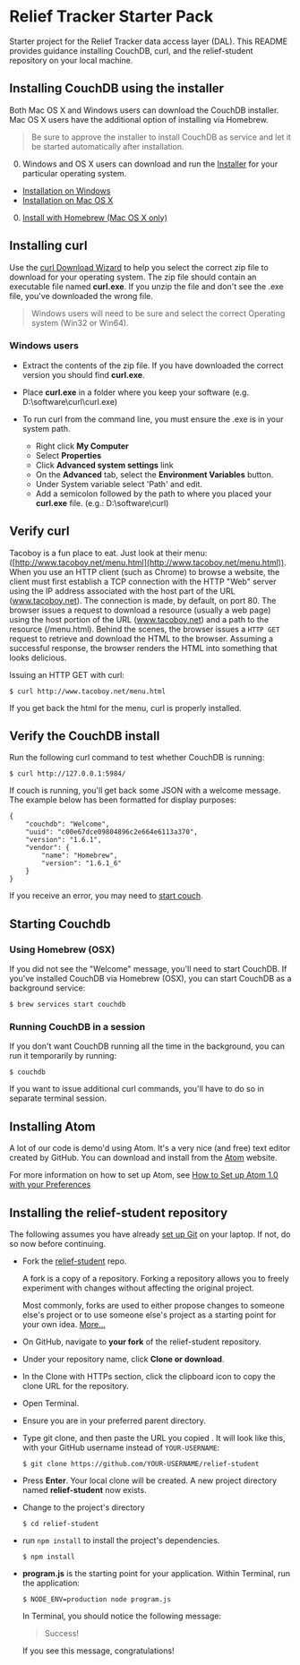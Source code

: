 # Relief Tracker Starter Pack

Starter project for the Relief Tracker data access layer (DAL).  This README provides guidance installing CouchDB, curl, and the relief-student repository on your local machine.  

## Installing CouchDB using the installer

Both Mac OS X and Windows users can download the CouchDB installer.  Mac OS X users have the additional option of installing via Homebrew.

> Be sure to approve the installer to install CouchDB as service and let it be started automatically after installation.

0. Windows and OS X users can download and run the [Installer](http://couchdb.apache.org/) for your particular operating system.  
  - [Installation on Windows](http://docs.couchdb.org/en/1.6.1/install/windows.html)
  - [Installation on Mac OS X](http://docs.couchdb.org/en/1.6.1/install/mac.html)

0. [Install with Homebrew (Mac OS X only)](http://docs.couchdb.org/en/1.6.1/install/mac.html#installation-with-homebrew)

## Installing curl

Use the [curl Download Wizard](https://curl.haxx.se/dlwiz/?type=bin) to help you select the correct zip file to download for your operating system.  The zip file should contain an executable file named **curl.exe**.  If you unzip the file and don't see the .exe file, you've downloaded the wrong file.

> Windows users will need to be sure and select the correct Operating system (Win32 or Win64).

### Windows users

- Extract the contents of the zip file. If you have downloaded the correct version you should find **curl.exe**.
- Place **curl.exe** in a folder where you keep your software (e.g. D:\software\curl\curl.exe)
- To run curl from the command line, you must ensure the .exe is in your system path.

  - Right click **My Computer**
  - Select **Properties**
  - Click **Advanced system settings** link
  - On the **Advanced** tab, select the **Environment Variables** button.
  - Under System variable select 'Path' and edit.
  - Add a semicolon followed by the path to where you placed your **curl.exe** file. (e.g.: D:\software\curl)


## Verify curl

Tacoboy is a fun place to eat.  Just look at their menu: ([http://www.tacoboy.net/menu.html](http://www.tacoboy.net/menu.html)).  When you use an HTTP client (such as Chrome) to browse a website, the client must first establish a TCP connection with the HTTP "Web" server using the IP address associated with the host part of the URL (www.tacoboy.net). The connection is made, by default, on port 80.  The browser issues a request to download a resource (usually a web page) using the host portion of the URL (www.tacoboy.net) and a path to the resource (/menu.html).  Behind the scenes, the browser issues a `HTTP GET` request to retrieve and download the HTML to the browser. Assuming a successful response, the browser renders the HTML into something that looks delicious.

Issuing an HTTP GET with curl:

```
$ curl http://www.tacoboy.net/menu.html
```

If you get back the html for the menu, curl is properly installed.


## Verify the CouchDB install

Run the following curl command to test whether CouchDB is running:

```
$ curl http://127.0.0.1:5984/
```
If couch is running, you'll get back some JSON with a welcome message. The example below has been formatted for display purposes:

```
{
    "couchdb": "Welcome",
    "uuid": "c00e67dce09804896c2e664e6113a370",
    "version": "1.6.1",
    "vendor": {
        "name": "Homebrew",
        "version": "1.6.1_6"
    }
}
```

If you receive an error, you may need to [start couch](#starting-couchdb).

## Starting Couchdb

### Using Homebrew (OSX)

If you did not see the "Welcome" message, you'll need to start CouchDB.  If you've installed CouchDB via Homebrew (OSX), you can start CouchDB as a background service:

  ```
  $ brew services start couchdb
  ```
### Running CouchDB in a session

If you don't want CouchDB running all the time in the background, you can run it temporarily by running:

  ```
  $ couchdb
  ```

If you want to issue additional curl commands, you'll have to do so in separate terminal session.  

## Installing Atom

A lot of our code is demo'd using Atom.  It's a very nice (and free) text editor created by GitHub. You can download and install from the [Atom](https://atom.io/) website.

For more information on how to set up Atom, see [How to Set up Atom 1.0 with your Preferences](https://www.youtube.com/watch?v=U5POoGSrtGg)

## Installing the relief-student repository

The following assumes you have already [set up Git](https://help.github.com/articles/set-up-git/) on your laptop.  If not, do so now before continuing.

- Fork the [relief-student](https://github.com/jrs-innovation-center/relief-student) repo.

  A fork is a copy of a repository. Forking a repository allows you to freely experiment with changes without affecting the original project.

  Most commonly, forks are used to either propose changes to someone else's project or to use someone else's project as a starting point for your own idea.  [More...](https://help.github.com/articles/fork-a-repo/)
- On GitHub, navigate to **your fork** of the relief-student repository.
- Under your repository name, click **Clone or download**.  
- In the Clone with HTTPs section, click the clipboard icon to copy the clone URL for the repository.  
- Open Terminal.  
- Ensure you are in your preferred parent directory.
- Type git clone, and then paste the URL you copied . It will look like this, with your GitHub username instead of `YOUR-USERNAME`:

  ```
  $ git clone https://github.com/YOUR-USERNAME/relief-student
  ```
- Press **Enter**. Your local clone will be created.  A new project directory named **relief-student** now exists.
- Change to the project's directory

  ```
  $ cd relief-student
  ```
- run `npm install` to install the project's dependencies.

  ```
  $ npm install
  ```
- **program.js** is the starting point for your application.  Within Terminal, run the application:

  ```
  $ NODE_ENV=production node program.js
  ```
  In Terminal, you should notice the following message:

  >  Success!

  If you see this message, congratulations!
